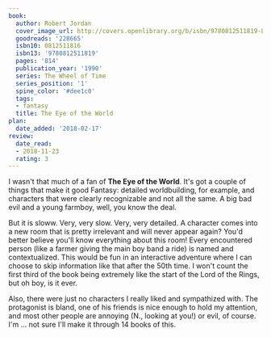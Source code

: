 ```yaml
---
book:
  author: Robert Jordan
  cover_image_url: http://covers.openlibrary.org/b/isbn/9780812511819-L.jpg
  goodreads: '228665'
  isbn10: 0812511816
  isbn13: '9780812511819'
  pages: '814'
  publication_year: '1990'
  series: The Wheel of Time
  series_position: '1'
  spine_color: '#dee1c0'
  tags:
  - fantasy
  title: The Eye of the World
plan:
  date_added: '2018-02-17'
review:
  date_read:
  - 2018-11-23
  rating: 3
---
```


I wasn't that much of a fan of **The Eye of the World**. It's got a couple of things that make it good Fantasy: detailed worldbuilding, for example, and characters that were clearly recognizable and not all the same. A big bad evil and a young farmboy, well, you know the deal.

But it is sloww. Very, very slow. Very, very detailed. A character comes into a new room that is pretty irrelevant and will never appear again? You'd better believe you'll know everything about this room! Every encountered person (like a farmer giving the main boy band a ride) is named and contextualized. This would be fun in an interactive adventure where I can choose to skip information like that after the 50th time. I won't count the first third of the book being extremely like the start of the Lord of the Rings, but oh boy, is it ever.

Also, there were just no characters I really liked and sympathized with. The protagonist is bland, one of his friends is nice enough to hold my attention, and most other people are annoying (N., looking at you!) or evil, of course. I'm … not sure I'll make it through 14 books of this.

